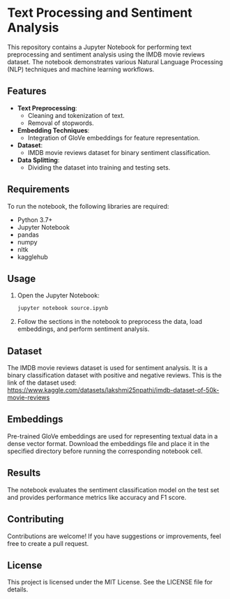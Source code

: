 # Text Processing and Sentiment Analysis

This repository contains a Jupyter Notebook for performing text preprocessing and sentiment analysis using the IMDB movie reviews dataset. The notebook demonstrates various Natural Language Processing (NLP) techniques and machine learning workflows.

## Features

- **Text Preprocessing**:
  - Cleaning and tokenization of text.
  - Removal of stopwords.
- **Embedding Techniques**:
  - Integration of GloVe embeddings for feature representation.
- **Dataset**:
  - IMDB movie reviews dataset for binary sentiment classification.
- **Data Splitting**:
  - Dividing the dataset into training and testing sets.

## Requirements

To run the notebook, the following libraries are required:

- Python 3.7+
- Jupyter Notebook
- pandas
- numpy
- nltk
- kagglehub

## Usage

1. Open the Jupyter Notebook:
   ```bash
   jupyter notebook source.ipynb
   ```
2. Follow the sections in the notebook to preprocess the data, load embeddings, and perform sentiment analysis.

## Dataset

The IMDB movie reviews dataset is used for sentiment analysis. It is a binary classification dataset with positive and negative reviews.
This is the link of the dataset used: https://www.kaggle.com/datasets/lakshmi25npathi/imdb-dataset-of-50k-movie-reviews

## Embeddings

Pre-trained GloVe embeddings are used for representing textual data in a dense vector format. Download the embeddings file and place it in the specified directory before running the corresponding notebook cell.

## Results

The notebook evaluates the sentiment classification model on the test set and provides performance metrics like accuracy and F1 score.

## Contributing

Contributions are welcome! If you have suggestions or improvements, feel free to create a pull request.

## License

This project is licensed under the MIT License. See the LICENSE file for details.


